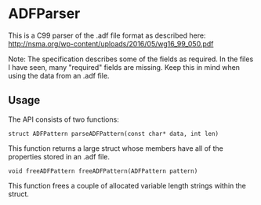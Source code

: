 # ADFParser

This is a C99 parser of the .adf file format as described here: http://nsma.org/wp-content/uploads/2016/05/wg16_99_050.pdf

Note: The specification describes some of the fields as required. In the files I have seen, many "required" fields are missing. Keep this in mind when using the data from an .adf file.

## Usage

The API consists of two functions:

    struct ADFPattern parseADFPattern(const char* data, int len)
  This function returns a large struct whose members have all of the properties stored in an .adf file.
  
    void freeADFPattern freeADFPattern(ADFPattern pattern)
  This function frees a couple of allocated variable length strings within the struct.
 
